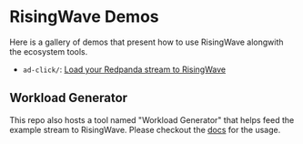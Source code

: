 # RisingWave Demos

Here is a gallery of demos that present how to use RisingWave alongwith the ecosystem tools.

- `ad-click/`: [Load your Redpanda stream to RisingWave](./ad-click/README.md)

## Workload Generator

This repo also hosts a tool named "Workload Generator" that helps feed the example stream to RisingWave.
Please checkout the [docs](./workload-generator/README.md) for the usage.

